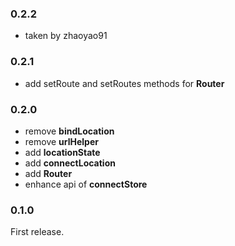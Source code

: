 ### 0.2.2
- taken by zhaoyao91

### 0.2.1
- add setRoute and setRoutes methods for **Router**

### 0.2.0
- remove **bindLocation**
- remove **urlHelper**
- add **locationState**
- add **connectLocation**
- add **Router**
- enhance api of **connectStore**

### 0.1.0
First release.